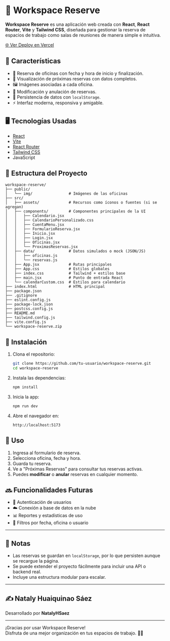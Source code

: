 # 🏢 Workspace Reserve

**Workspace Reserve** es una aplicación web creada con **React**, **React Router**, **Vite** y **Tailwind CSS**, diseñada para gestionar la reserva de espacios de trabajo como salas de 
reuniones de manera simple e intuitiva.

[🌐 Ver Deploy en Vercel](https://workspacereserve.vercel.app/)
## 🚀 Características

- 📅 Reserva de oficinas con fecha y hora de inicio y finalización.
- 🧾 Visualización de próximas reservas con datos completos.
- 🖼️ Imágenes asociadas a cada oficina.
- 🔄 Modificación y anulación de reservas.
- 💾 Persistencia de datos con `localStorage`.
- ⚡ Interfaz moderna, responsiva y amigable.

## 🖥️ Tecnologías Usadas

- [React](https://reactjs.org/)
- [Vite](https://vitejs.dev/)
- [React Router](https://reactrouter.com/)
- [Tailwind CSS](https://tailwindcss.com/)
- JavaScript

## 📁 Estructura del Proyecto

```
workspace-reserve/
├── public/
│   └── img/                # Imágenes de las oficinas
├── src/
│   ├── assets/             # Recursos como íconos o fuentes (si se agregan)
│   ├── components/         # Componentes principales de la UI
│   │   ├── Calendario.jsx
│   │   ├── CalendarioPersonalizado.css
│   │   ├── CuentaMenu.jsx
│   │   ├── FormularioReserva.jsx
│   │   ├── Inicio.jsx
│   │   ├── Login.jsx
│   │   ├── Oficinas.jsx
│   │   └── ProximasReservas.jsx
│   ├── data/               # Datos simulados o mock (JSON/JS)
│   │   ├── oficinas.js
│   │   └── reservas.js
│   ├── App.jsx             # Rutas principales
│   ├── App.css             # Estilos globales
│   ├── index.css           # Tailwind + estilos base
│   ├── main.jsx            # Punto de entrada React
│   └── calendarCustom.css  # Estilos para calendario
├── index.html              # HTML principal
├── package.json
├── .gitignore
├── eslint.config.js
├── package-lock.json
├── postcss.config.js
├── README.md
├── tailwind.config.js
├── vite.config.js
└── workspace-reserve.zip
```

## 🔧 Instalación

1. Clona el repositorio:
   ```bash
   git clone https://github.com/tu-usuario/workspace-reserve.git
   cd workspace-reserve
   ```

2. Instala las dependencias:
   ```bash
   npm install
   ```

3. Inicia la app:
   ```bash
   npm run dev
   ```

4. Abre el navegador en:
   ```
   http://localhost:5173
   ```

## 🧪 Uso

1. Ingresa al formulario de reserva.
2. Selecciona oficina, fecha y hora.
3. Guarda tu reserva.
4. Ve a "Próximas Reservas" para consultar tus reservas activas.
5. Puedes **modificar** o **anular** reservas en cualquier momento.

## 🔜 Funcionalidades Futuras

- 🔐 Autenticación de usuarios
- ☁️ Conexión a base de datos en la nube
- 📊 Reportes y estadísticas de uso
- 🧭 Filtros por fecha, oficina o usuario

---

## 📌 Notas

- Las reservas se guardan en `localStorage`, por lo que persisten aunque se recargue la página.
- Se puede extender el proyecto fácilmente para incluir una API o backend real.
- Incluye una estructura modular para escalar.

---

## ✍️ Nataly Huaiquinao Sáez

Desarrollado por **NatalyHSaez**

---

¡Gracias por usar Workspace Reserve!  
Disfruta de una mejor organización en tus espacios de trabajo. 💼✨
